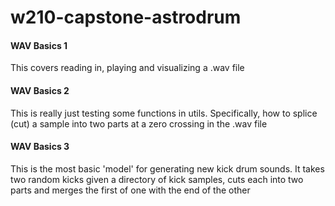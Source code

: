 # w210-capstone-astrodrum
#### WAV Basics 1
This covers reading in, playing and visualizing a .wav file

#### WAV Basics 2
This is really just testing some functions in utils. Specifically, how to splice (cut) a sample into two parts at a zero crossing in the .wav file

#### WAV Basics 3
This is the most basic 'model' for generating new kick drum sounds. It takes two random kicks given a directory of kick samples, cuts each into two parts and merges the first of one with the end of the other
